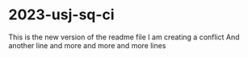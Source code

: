 # 2023-usj-sq-ci
This is the new version of the readme file
I am creating a conflict
And another line
and more
and more
and more 
lines
